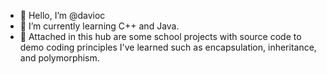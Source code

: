 - 👋 Hello, I’m @davioc
- 🌱 I’m currently learning C++ and Java.
- 📎 Attached in this hub are some school projects with source code to demo coding principles I've learned such as encapsulation, inheritance, and polymorphism.

<!---
davioc/davioc is a ✨ special ✨ repository because its `README.md` (this file) appears on your GitHub profile.
You can click the Preview link to take a look at your changes.
--->
